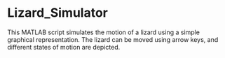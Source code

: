 # Lizard_Simulator
This MATLAB script simulates the motion of a lizard using a simple graphical representation. The lizard can be moved using arrow keys, and different states of motion are depicted.
